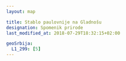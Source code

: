 ```yaml
---
layout: map

title: Stablo paulovnije na Gladnošu
designation: Spomenik prirode
last_modified_at: 2018-07-29T18:32:15+02:00

geoSrbija:
  L1_299: [5]
---
```

